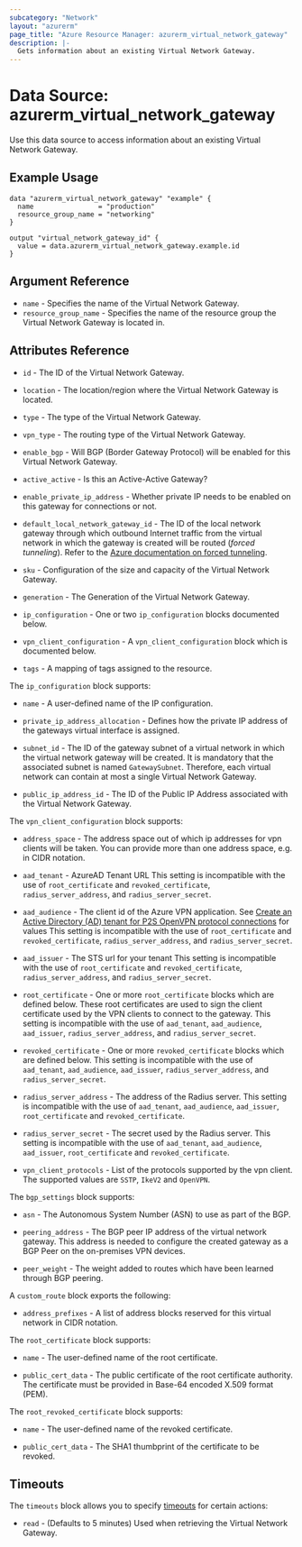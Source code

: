 ```yaml
---
subcategory: "Network"
layout: "azurerm"
page_title: "Azure Resource Manager: azurerm_virtual_network_gateway"
description: |-
  Gets information about an existing Virtual Network Gateway.
---
```


# Data Source: azurerm_virtual_network_gateway

Use this data source to access information about an existing Virtual Network Gateway.

## Example Usage

```hcl
data "azurerm_virtual_network_gateway" "example" {
  name                = "production"
  resource_group_name = "networking"
}

output "virtual_network_gateway_id" {
  value = data.azurerm_virtual_network_gateway.example.id
}
```

## Argument Reference

* `name` - Specifies the name of the Virtual Network Gateway.
* `resource_group_name` - Specifies the name of the resource group the Virtual Network Gateway is located in.

## Attributes Reference

* `id` - The ID of the Virtual Network Gateway.

* `location` - The location/region where the Virtual Network Gateway is located.

* `type` - The type of the Virtual Network Gateway.

* `vpn_type` - The routing type of the Virtual Network Gateway.

* `enable_bgp` - Will BGP (Border Gateway Protocol) will be enabled
    for this Virtual Network Gateway.

* `active_active` - Is this an Active-Active Gateway?

* `enable_private_ip_address` - Whether private IP needs to be enabled on this gateway for connections or not.

* `default_local_network_gateway_id` -  The ID of the local network gateway
    through which outbound Internet traffic from the virtual network in which the
    gateway is created will be routed (*forced tunneling*). Refer to the
    [Azure documentation on forced tunneling](https://docs.microsoft.com/en-us/azure/vpn-gateway/vpn-gateway-forced-tunneling-rm).

* `sku` - Configuration of the size and capacity of the Virtual Network Gateway.

* `generation` - The Generation of the Virtual Network Gateway.

* `ip_configuration` - One or two `ip_configuration` blocks documented below.

* `vpn_client_configuration` - A `vpn_client_configuration` block which is documented below.

* `tags` - A mapping of tags assigned to the resource.

The `ip_configuration` block supports:

* `name` - A user-defined name of the IP configuration.

* `private_ip_address_allocation` - Defines how the private IP address
    of the gateways virtual interface is assigned.

* `subnet_id` - The ID of the gateway subnet of a virtual network in
    which the virtual network gateway will be created. It is mandatory that
    the associated subnet is named `GatewaySubnet`. Therefore, each virtual
    network can contain at most a single Virtual Network Gateway.

* `public_ip_address_id` - The ID of the Public IP Address associated
    with the Virtual Network Gateway.

The `vpn_client_configuration` block supports:

* `address_space` - The address space out of which ip addresses for
    vpn clients will be taken. You can provide more than one address space, e.g.
    in CIDR notation.

* `aad_tenant` - AzureAD Tenant URL
    This setting is incompatible with the use of
    `root_certificate` and `revoked_certificate`, `radius_server_address`, and `radius_server_secret`.

* `aad_audience` - The client id of the Azure VPN application.
    See [Create an Active Directory (AD) tenant for P2S OpenVPN protocol connections](https://docs.microsoft.com/en-gb/azure/vpn-gateway/openvpn-azure-ad-tenant-multi-app) for values
    This setting is incompatible with the use of
    `root_certificate` and `revoked_certificate`, `radius_server_address`, and `radius_server_secret`.

* `aad_issuer` - The STS url for your tenant
    This setting is incompatible with the use of
    `root_certificate` and `revoked_certificate`, `radius_server_address`, and `radius_server_secret`.

* `root_certificate` - One or more `root_certificate` blocks which are
    defined below. These root certificates are used to sign the client certificate
    used by the VPN clients to connect to the gateway.
    This setting is incompatible with the use of
    `aad_tenant`, `aad_audience`, `aad_issuer`, `radius_server_address`, and `radius_server_secret`.

* `revoked_certificate` - One or more `revoked_certificate` blocks which
    are defined below.
    This setting is incompatible with the use of
    `aad_tenant`, `aad_audience`, `aad_issuer`, `radius_server_address`, and `radius_server_secret`.

* `radius_server_address` - The address of the Radius server.
    This setting is incompatible with the use of
    `aad_tenant`, `aad_audience`, `aad_issuer`, `root_certificate` and `revoked_certificate`.

* `radius_server_secret` - The secret used by the Radius server.
    This setting is incompatible with the use of
    `aad_tenant`, `aad_audience`, `aad_issuer`, `root_certificate` and `revoked_certificate`.

* `vpn_client_protocols` - List of the protocols supported by the vpn client.
    The supported values are `SSTP`, `IkeV2` and `OpenVPN`.

The `bgp_settings` block supports:

* `asn` - The Autonomous System Number (ASN) to use as part of the BGP.

* `peering_address` - The BGP peer IP address of the virtual network
    gateway. This address is needed to configure the created gateway as a BGP Peer
    on the on-premises VPN devices.

* `peer_weight` - The weight added to routes which have been learned
    through BGP peering.

A `custom_route` block exports the following:

* `address_prefixes` - A list of address blocks reserved for this virtual network in CIDR notation.

The `root_certificate` block supports:

* `name` - The user-defined name of the root certificate.

* `public_cert_data` - The public certificate of the root certificate
    authority. The certificate must be provided in Base-64 encoded X.509 format
    (PEM).

The `root_revoked_certificate` block supports:

* `name` - The user-defined name of the revoked certificate.

* `public_cert_data` - The SHA1 thumbprint of the certificate to be revoked.

## Timeouts

The `timeouts` block allows you to specify [timeouts](https://www.terraform.io/docs/configuration/resources.html#timeouts) for certain actions:

* `read` - (Defaults to 5 minutes) Used when retrieving the Virtual Network Gateway.
